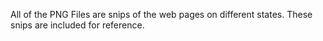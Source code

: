 All of the PNG Files are snips of the web pages on different states.
These snips are included for reference.
